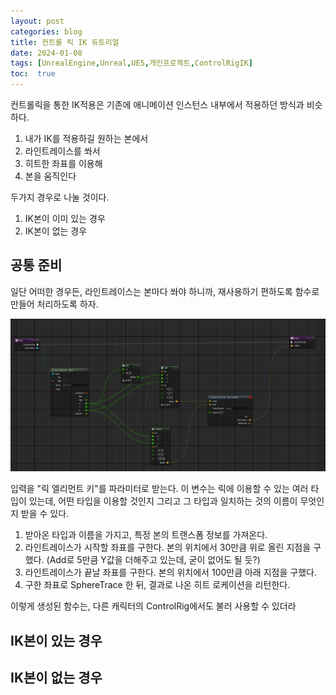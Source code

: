 ```yaml
---
layout: post
categories: blog
title: 컨트롤 릭 IK 듀토리얼
date: 2024-01-08
tags: [UnrealEngine,Unreal,UE5,개인프로젝트,ControlRigIK]
toc:  true
---
```


컨트롤릭을 통한 IK적용은 기존에 애니메이션 인스턴스 내부에서 적용하던 방식과 비슷하다.
1. 내가 IK를 적용하길 원하는 본에서
2. 라인트레이스를 쏴서
3. 히트한 좌표를 이용해
4. 본을 움직인다

두가지 경우로 나눌 것이다.
1. IK본이 이미 있는 경우
2. IK본이 없는 경우

## 공통 준비
일단 어떠한 경우든, 라인트레이스는 본마다 쏴야 하니까, 재사용하기 편하도록 함수로 만들어 처리하도록 하자.

![ex_screenshot](/assets/images/unreal/myProject/24.01.08/rig_trace.png)


입력을 "릭 엘리먼트 키"를 파라미터로 받는다.
이 변수는 릭에 이용할 수 있는 여러 타입이 있는데, 어떤 타입을 이용할 것인지
그리고 그 타입과 일치하는 것의 이름이 무엇인지 받을 수 있다.

1. 받아온 타입과 이름을 가지고, 특정 본의 트랜스폼 정보를 가져온다.
2. 라인트레이스가 시작할 좌표를 구한다. 본의 위치에서 30만큼 위로 올린 지점을 구했다. (Add로 5만큼 Y값을 더해주고 있는데, 굳이 없어도 될 듯?)
3. 라인트레이스가 끝날 좌표를 구한다. 본의 위치에서 100만큼 아래 지점을 구했다.
4. 구한 좌표로 SphereTrace 한 뒤, 결과로 나온 히트 로케이션을 리턴한다.

이렇게 생성된 함수는, 다른 캐릭터의 ControlRig에서도 불러 사용할 수 있더라

## IK본이 있는 경우

## IK본이 없는 경우
